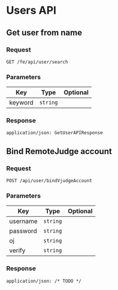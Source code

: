 # Users API

## Get user from name

### Request

```
GET /fe/api/user/search
```

### Parameters

| Key | Type | Optional |
|-|-|-|
| keyword | `string` | |

### Response

```
application/json: GetUserAPIResponse
```

## Bind RemoteJudge account

### Request

```
POST /api/user/bindVjudgeAccount
```

### Parameters

| Key | Type | Optional |
|-|-|-|
| username | `string` | |
| password | `string` | |
| oj | `string` | |
| verify | `string` | |

### Response

```
application/json: /* TODO */
```
